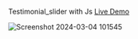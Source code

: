 Testimonial_slider with Js [Live Demo](https://davit2605.github.io/Testimonial-slider/)

![Screenshot 2024-03-04 101545](https://github.com/Davit2605/Davit2605.github.io/assets/125227660/24d89261-f41f-4a9e-a237-5e772a3ab97c)

